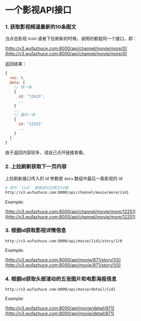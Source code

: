 # 一个影视API接口

### 1. 获取影视频道最新的10条图文
当点击影视 icon 或者下拉刷新的时候，调用的都是同一个接口，即：

[http://v3.wufazhuce.com:8000/api/channel/movie/more/0](http://v3.wufazhuce.com:8000/api/channel/movie/more/0)

返回结果：

```js
{
  res: 0,
  data: [
    // 第一条
    {
      id: "12415", 
      ...
    }
    ...
    // 最后一条
    {
      id: "12251"
      ...
    }
  ]
}
```

由于返回内容较多，请自己点开链接查看。

### 2. 上拉刷新获取下一页内容
上拉刷新接口传入的 id 参数是 `data` 数组中最后一条影视的 id

```bash
# 其中 `{id}` 替换成对应图文id值
http://v3.wufazhuce.com:8000/api/channel/movie/more/{id}
```

Example: 

[http://v3.wufazhuce.com:8000/api/channel/movie/more/12251](http://v3.wufazhuce.com:8000/api/channel/movie/more/12251)

### 3. 根据id获取影视详情信息

```
http://v3.wufazhuce.com:8000/api/movie/{id}/story/1/0
```

Example:

[http://v3.wufazhuce.com:8000/api/movie/871/story/1/0](http://v3.wufazhuce.com:8000/api/movie/871/story/1/0)

### 4. 根据id获取头部滚动的五张图片和电影海报信息

```
http://v3.wufazhuce.com:8000/api/movie/detail/{id}
```

Example: 

[http://v3.wufazhuce.com:8000/api/movie/detail/871](http://v3.wufazhuce.com:8000/api/movie/detail/871)